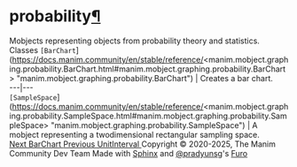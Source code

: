 # probability[¶](https://docs.manim.community/en/stable/reference/<#module-manim.mobject.graphing.probability> "Link to this heading")
Mobjects representing objects from probability theory and statistics.
Classes
`[BarChart`](https://docs.manim.community/en/stable/reference/<manim.mobject.graphing.probability.BarChart.html#manim.mobject.graphing.probability.BarChart> "manim.mobject.graphing.probability.BarChart") | Creates a bar chart.  
---|---  
`[SampleSpace`](https://docs.manim.community/en/stable/reference/<manim.mobject.graphing.probability.SampleSpace.html#manim.mobject.graphing.probability.SampleSpace> "manim.mobject.graphing.probability.SampleSpace") | A mobject representing a twodimensional rectangular sampling space.  
[ Next BarChart ](https://docs.manim.community/en/stable/reference/<manim.mobject.graphing.probability.BarChart.html>) [ Previous UnitInterval ](https://docs.manim.community/en/stable/reference/<manim.mobject.graphing.number_line.UnitInterval.html>)
Copyright © 2020-2025, The Manim Community Dev Team 
Made with [Sphinx](https://docs.manim.community/en/stable/reference/<https:/www.sphinx-doc.org/>) and [@pradyunsg](https://docs.manim.community/en/stable/reference/<https:/pradyunsg.me>)'s [Furo](https://docs.manim.community/en/stable/reference/<https:/github.com/pradyunsg/furo>)
